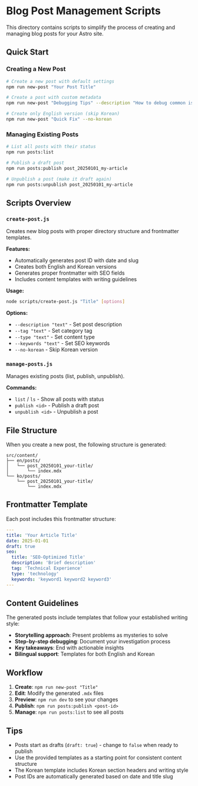 # Blog Post Management Scripts

This directory contains scripts to simplify the process of creating and managing blog posts for your Astro site.

## Quick Start

### Creating a New Post

```bash
# Create a new post with default settings
npm run new-post "Your Post Title"

# Create a post with custom metadata
npm run new-post "Debugging Tips" --description "How to debug common issues" --tag "Debugging" --type "tutorial"

# Create only English version (skip Korean)
npm run new-post "Quick Fix" --no-korean
```

### Managing Existing Posts

```bash
# List all posts with their status
npm run posts:list

# Publish a draft post
npm run posts:publish post_20250101_my-article

# Unpublish a post (make it draft again)
npm run posts:unpublish post_20250101_my-article
```

## Scripts Overview

### `create-post.js`

Creates new blog posts with proper directory structure and frontmatter templates.

**Features:**

- Automatically generates post ID with date and slug
- Creates both English and Korean versions
- Generates proper frontmatter with SEO fields
- Includes content templates with writing guidelines

**Usage:**

```bash
node scripts/create-post.js "Title" [options]
```

**Options:**

- `--description "text"` - Set post description
- `--tag "text"` - Set category tag
- `--type "text"` - Set content type
- `--keywords "text"` - Set SEO keywords
- `--no-korean` - Skip Korean version

### `manage-posts.js`

Manages existing posts (list, publish, unpublish).

**Commands:**

- `list` / `ls` - Show all posts with status
- `publish <id>` - Publish a draft post
- `unpublish <id>` - Unpublish a post

## File Structure

When you create a new post, the following structure is generated:

```
src/content/
├── en/posts/
│   └── post_20250101_your-title/
│       └── index.mdx
└── ko/posts/
    └── post_20250101_your-title/
        └── index.mdx
```

## Frontmatter Template

Each post includes this frontmatter structure:

```yaml
---
title: 'Your Article Title'
date: 2025-01-01
draft: true
seo:
  title: 'SEO-Optimized Title'
  description: 'Brief description'
  tag: 'Technical Experience'
  type: 'technology'
  keywords: 'keyword1 keyword2 keyword3'
---
```

## Content Guidelines

The generated posts include templates that follow your established writing style:

- **Storytelling approach**: Present problems as mysteries to solve
- **Step-by-step debugging**: Document your investigation process
- **Key takeaways**: End with actionable insights
- **Bilingual support**: Templates for both English and Korean

## Workflow

1. **Create**: `npm run new-post "Title"`
2. **Edit**: Modify the generated `.mdx` files
3. **Preview**: `npm run dev` to see your changes
4. **Publish**: `npm run posts:publish <post-id>`
5. **Manage**: `npm run posts:list` to see all posts

## Tips

- Posts start as drafts (`draft: true`) - change to `false` when ready to publish
- Use the provided templates as a starting point for consistent content structure
- The Korean template includes Korean section headers and writing style
- Post IDs are automatically generated based on date and title slug
